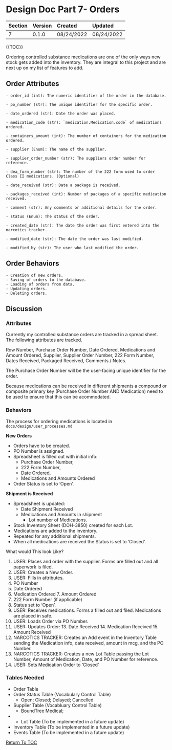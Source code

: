 # Design Doc Part 7- Orders

|Section | Version | Created    | Updated    |
|:-------| :------ | :--------- | :--------- |
|   7    | 0.1.0   | 08/24/2022 | 08/24/2022 |

{{TOC}}

Ordering controlled substance medications are one of the only ways new stock gets added into the inventory. They are integral to this project and are next up on my list of features to add.


## Order Attributes
    - order_id (int): The numeric identifier of the order in the database.
    
    - po_number (str): The unique identifier for the specific order.
    
    - date_ordered (str): Date the order was placed.
    
    - medication_code (str): `medication.Medication.code` of medications ordered.
    
    - containers_amount (int): The number of containers for the medication ordered.
    
    - supplier (Enum): The name of the supplier.
    
    - supplier_order_number (str): The suppliers order number for reference.
    
    - dea_form_number (str): The number of the 222 form used to order Class II medications. (Optional)
    
    - date_received (str): Date a package is received.
    
    - packages_received (int): Number of packages of a specific medication received.
    
    - comment (str): Any comments or additional details for the order.
    
    - status (Enum): The status of the order.
    
    - created_date (str): The date the order was first entered into the narcotics tracker.
    
    - modified_date (str): The date the order was last modified.
    
    - modified_by (str): The user who last modified the order.

## Order Behaviors
    - Creation of new orders.
    - Saving of orders to the database.
    - Loading of orders from data.
    - Updating orders.
    - Deleting orders.




## Discussion
### Attributes
Currently my controlled substance orders are tracked in a spread sheet. The following attributes are tracked.

Row Number, Purchase Order Number, Date Ordered, Medications and Amount Ordered, Supplier, Supplier Order Number, 222 Form Number, Dates Received, Packaged Received, Comments / Notes.

The Purchase Order Number will be the user-facing unique identifier for the order. 

Because medications can be received in different shipments a compound or composite primary key (Purchase Order Number AND Medication) need to be used to ensure that this can be acommodated.

### Behaviors
The process for ordering medications is located in `docs/design/user_processes.md`

**New Orders**
* Orders have to be created.
* PO Number is assigned.
* Spreadsheet is filled out with initial info: 
  * Purchase Order Number, 
  * 222 Form Number, 
  * Date Ordered, 
  * Medications and Amounts Ordered
* Order Status is set to ‘Open’.

**Shipment is Received**
* Spreadsheet is updated:
    * Date Shipment Received
    * Medications and Amounts in shipment
        * Lot number of Medications.
* Stock Inventory Sheet (DOH-3850) created for each Lot.
* Medications are added to the inventory.
* Repeated for any additional shipments.
* When all medications are received the Status is set to ‘Closed’.

What would This look Like?
1. USER: Places and order with the supplier. Forms are filled out and all paperwork is filed.
2. USER: Creates a New Order.
3. USER: Fills in attributes.
  4. PO Number
  5. Date Ordered
  6. Medication Ordered
    7. Amount Ordered
  8. 222 Form Number (if applicable)
  9. Status set to ‘Open’.
10. USER: Receives medications. Forms a filled out and filed. Medications are placed in safe.
11. USER: Loads Order via PO Number.
12. USER: Updates Order:
    13. Date Received
    14. Medication Received
        15. Amount Received
16. NARCOTICS TRACKER: Creates an Add event in the Inventory Table sending the Medication info, date received, amount in mcg, and the PO Number.
17. NARCOTICS TRACKER: Creates a new Lot Table passing the Lot Number, Amount of Medication, Date, and PO Number for reference.
18. USER: Sets Medication Order to ‘Closed’

### Tables Needed
* Order Table
* Order Status Table (Vocabulary Control Table)
  * Open; Closed; Delayed; Cancelled
* Supplier Table (Vocabluary Control Table)
  * BoundTree Medical;
* * Lot Table (To be implemented in a future update)
* Inventory Table (To be implemented in a future update)
* Events Table (To be implemented in a future update)

[Return To TOC](00_design_overview.md)
